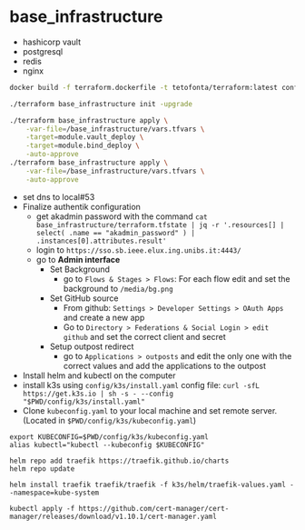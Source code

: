 # base_infrastructure

- hashicorp vault
- postgresql
- redis
- nginx

```bash
docker build -f terraform.dockerfile -t tetofonta/terraform:latest config

./terraform base_infrastructure init -upgrade

./terraform base_infrastructure apply \
    -var-file=/base_infrastructure/vars.tfvars \
    -target=module.vault_deploy \
    -target=module.bind_deploy \
    -auto-approve 
./terraform base_infrastructure apply \
    -var-file=/base_infrastructure/vars.tfvars \
    -auto-approve
```

 - set dns to local#53
 - Finalize authentik configuration
    - get akadmin password with the command `cat base_infrastructure/terraform.tfstate | jq -r '.resources[] | select( .name == "akadmin_password" ) | .instances[0].attributes.result'`
    - login to `https://sso.sb.ieee.elux.ing.unibs.it:4443/`
    - go to **Admin interface**
        - Set Background
            - go to `Flows & Stages > Flows`: For each flow edit and set the background to `/media/bg.png`
        - Set GitHub source
            - From github: `Settings > Developer Settings > OAuth Apps` and create a new app
            - Go to `Directory > Federations & Social Login > edit github` and set the correct client and secret
        - Setup outpost redirect
            - go to `Applications > outposts` and edit the only one with the correct values and add the applications to the outpost
 - Install helm and kubectl on the computer
 - install k3s using `config/k3s/install.yaml` config file: `curl -sfL https://get.k3s.io | sh -s - --config "$PWD/config/k3s/install.yaml"`
 - Clone `kubeconfig.yaml` to your local machine and set remote server. (Located in `$PWD/config/k3s/kubeconfig.yaml`)

```
export KUBECONFIG=$PWD/config/k3s/kubeconfig.yaml
alias kubectl="kubectl --kubeconfig $KUBECONFIG"

helm repo add traefik https://traefik.github.io/charts
helm repo update

helm install traefik traefik/traefik -f k3s/helm/traefik-values.yaml --namespace=kube-system 

kubectl apply -f https://github.com/cert-manager/cert-manager/releases/download/v1.10.1/cert-manager.yaml
```